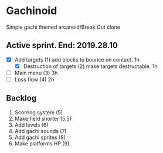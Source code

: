 # Gachinoid
Simple gachi themed arcanoid/Break Out clone

## Active sprint. End: 2019.28.10
- [x] Add targets (1) add blocks to bounce on contact. 1h
    - [x] Destruction of targets (2) make targets destructable. 1h
- [ ] Main menu (3) 3h
- [ ] Loss flow (4) 2h

## Backlog
1. Scorring system (5)
1. Make field shorter (5.5)
1. Add levels (6)
1. Add gachi sounds (7)
1. Add gachi sprites (8)
1. Make platforms HP (9)
